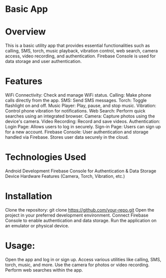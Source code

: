 # Basic App

# Overview
This is a basic utility app that provides essential functionalities such as calling, SMS, torch, music playback, vibration control, web search, camera access, video recording, and authentication. Firebase Console is used for data storage and user authentication.

# Features

WiFi Connectivity: Check and manage WiFi status.
Calling: Make phone calls directly from the app.
SMS: Send SMS messages.
Torch: Toggle flashlight on and off.
Music Player: Play, pause, and stop music.
Vibration: Control phone vibration for notifications.
Web Search: Perform quick searches using an integrated browser.
Camera: Capture photos using the device's camera.
Video Recording: Record and save videos.
Authentication:
  Login Page: Allows users to log in securely.
  Sign-in Page: Users can sign up for a new account.
Firebase Console:
  User authentication and storage handled via Firebase.
  Stores user data securely in the cloud.

# Technologies Used
Android Development
Firebase Console for Authentication & Data Storage
Device Hardware Features (Camera, Torch, Vibration, etc.)

# Installation
Clone the repository:
git clone https://github.com/your-repo.git
Open the project in your preferred development environment.
Connect Firebase Console to enable authentication and data storage.
Run the application on an emulator or physical device.

# Usage:
Open the app and log in or sign up.
Access various utilities like calling, SMS, torch, music, and more.
Use the camera for photos or video recording.
Perform web searches within the app.
